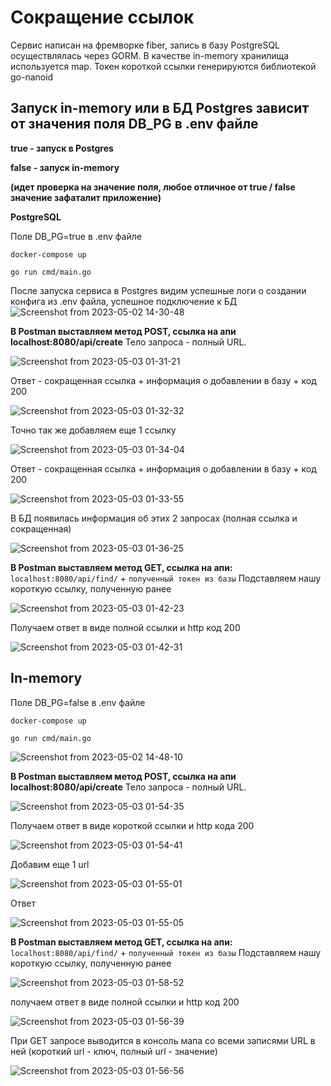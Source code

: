 # Сокращение ссылок
Сервис написан на фремворке fiber, запись в базу PostgreSQL осуществлялась через GORM. В качестве in-memory хранилища используется map. Токен короткой ссылки генерируются библиотекой go-nanoid


## **Запуск in-memory или в БД Postgres зависит от значения поля DB_PG в .env файле**

**true - запуск в Postgres**

**false - запуск in-memory**

**(идет проверка на значение поля, любое отличное от true / false значение зафаталит приложение)**



**PostgreSQL**

Поле DB_PG=true в .env файле

`docker-compose up`

`go run cmd/main.go`

После запуска сервиса в Postgres видим успешные логи о создании конфига из .env файла, успешное подключение к БД
![Screenshot from 2023-05-02 14-30-48](https://user-images.githubusercontent.com/101155101/235654542-2a942fe8-71b5-4ea9-b72a-817b5d334bad.png)

**В Postman выставляем метод POST, ссылка на апи localhost:8080/api/create**
Тело запроса - полный URL. 

![Screenshot from 2023-05-03 01-31-21](https://user-images.githubusercontent.com/101155101/235799639-69bf5638-766d-46ed-bd3b-4816bc624b4f.png)


Ответ - сокращенная ссылка + информация о добавлении в базу + код 200

![Screenshot from 2023-05-03 01-32-32](https://user-images.githubusercontent.com/101155101/235799834-9570d106-1680-4661-8d08-260dab07c173.png)



Точно так же добавляем еще 1 ссылку

![Screenshot from 2023-05-03 01-34-04](https://user-images.githubusercontent.com/101155101/235800052-a9131c6b-a59e-40d8-8017-da48362ed7b6.png)

Ответ - сокращенная ссылка + информация о добавлении в базу + код 200

![Screenshot from 2023-05-03 01-33-55](https://user-images.githubusercontent.com/101155101/235800065-dd2d9a95-8fa5-4152-b7e2-881c9b1e5836.png)


В БД появилась информация об этих 2 запросах (полная ссылка и сокращенная) 

![Screenshot from 2023-05-03 01-36-25](https://user-images.githubusercontent.com/101155101/235800339-912ca147-5710-4a64-930a-4db59ea8e994.png)




**В Postman выставляем метод GET, ссылка на апи:**
`localhost:8080/api/find/` + `полученный токен из базы`
Подставляем нашу короткую ссылку, полученную ранее

![Screenshot from 2023-05-03 01-42-23](https://user-images.githubusercontent.com/101155101/235801106-ea49ba5b-df2c-414c-95a2-64be47808672.png)

Получаем ответ в виде полной ссылки и http код 200

![Screenshot from 2023-05-03 01-42-31](https://user-images.githubusercontent.com/101155101/235801141-61fbb692-9983-4655-9f71-3f98fcf10045.png)


## In-memory

Поле DB_PG=false в .env файле

`docker-compose up`

`go run cmd/main.go`


![Screenshot from 2023-05-02 14-48-10](https://user-images.githubusercontent.com/101155101/235657885-ce65c82d-164e-48e9-acef-ff47a1da0f99.png)

**В Postman выставляем метод POST, ссылка на апи localhost:8080/api/create**
Тело запроса - полный URL. 


![Screenshot from 2023-05-03 01-54-35](https://user-images.githubusercontent.com/101155101/235802745-16604f4b-cd4a-422b-bce7-4a8d758c3ff1.png)



Получаем ответ в виде короткой ссылки и http кода 200

![Screenshot from 2023-05-03 01-54-41](https://user-images.githubusercontent.com/101155101/235802755-0d63fda8-1d8a-4c1e-8aff-c3f4a67ead12.png)



Добавим еще 1 url 

![Screenshot from 2023-05-03 01-55-01](https://user-images.githubusercontent.com/101155101/235802761-690b5ecb-222f-4228-b9e2-6249544304ae.png)



Ответ 

![Screenshot from 2023-05-03 01-55-05](https://user-images.githubusercontent.com/101155101/235802766-1add0551-18eb-4676-b541-df702a03bbb5.png)




**В Postman выставляем метод GET, ссылка на апи:**
`localhost:8080/api/find/` + `полученный токен из базы`
Подставляем нашу короткую ссылку, полученную ранее

![Screenshot from 2023-05-03 01-58-52](https://user-images.githubusercontent.com/101155101/235803163-218d8ae9-a02f-4cba-ab64-2210f41e622b.png)


получаем ответ в виде полной ссылки и http код 200

![Screenshot from 2023-05-03 01-56-39](https://user-images.githubusercontent.com/101155101/235802939-eae9e060-263a-4ab3-afac-8bb727bcb513.png)


При GET запросе выводится в консоль мапа со всеми записями URL в ней (короткий url - ключ, полный url - значение)

![Screenshot from 2023-05-03 01-56-56](https://user-images.githubusercontent.com/101155101/235802963-3f06f440-b1e9-46f7-96d5-37b5eb4513cb.png)


